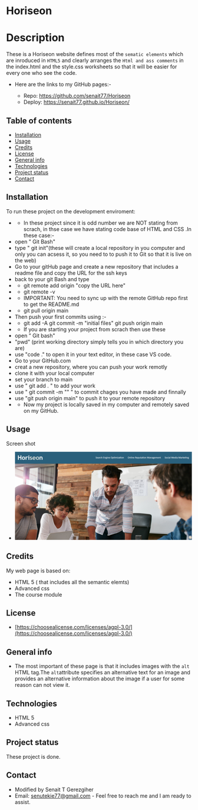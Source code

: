 # Horiseon

# Description

  These is a Horiseon website defines most of the `sematic elements` which are inroduced in `HTML5` and clearly arranges the `Html and ass comments` in the index.html and the style.css worksheets so that it will be easier for every one who see the code. 

  * Here are the links to my GitHub pages:-

    * Repo: https://github.com/senait77/Horiseon
    * Deploy: https://senait77.github.io/Horiseon/

## Table of contents

* [Installation](#installation)
* [Usage](#usage)
* [Credits](#credits)
* [License](#license)
* [General info](#genral-info)
* [Technologies](#technologies)
* [Project status](#project-status)
* [Contact](#contact)

## Installation
To run these project on the development enviroment:
* * In these project since it is odd number we are NOT stating from scrach, in thse case we have stating code base of HTML and CSS .In these case:-
* open " Git Bash"
* type " git init"(these will create a local repository in you computer and only you can acsess it, so you need to to push it to Git so that it is live on the web)
* Go to your gitHub page and create a new repository that includes a readme file and copy the URL for the ssh keys
* back to your git Bash and type
* * git remote add origin "copy the URL here"
* * git remote -v
* * IMPORTANT: You need to sync up with the remote GitHub repo first to get the README.md
* * git pull origin main
* Then push your first commits using :-
* * git add -A
    git commit -m "initial files"
    git push origin main
* * If you are starting your project from scrach then use these
* open " Git bash"
* "pwd" (print working directory simply tells you in which directory you are)
* use "code ."  to open it in your text editor, in these case VS code.
* Go to your GitHub.com 
* creat a new repository, where you can push your work remotly
* clone it with your local computer
* set your branch to main
* use " git add . " to add your work
* use " git commit -m "" " to commit chages you have made and finnally
* use "git push origin main" to push it to your remote repository
* * Now my project is locally saved in my computer and remotely saved on my GitHub.

## Usage 
Screen shot 
* ![Horiseon](./assets/images/horiseon.png)


## Credits
My web page is based on:
 * HTML 5 ( that includes all the semantic elemts)
 * Advanced css
 * The course module

 ## License
* [https://choosealicense.com/licenses/agpl-3.0/](https://choosealicense.com/licenses/agpl-3.0/)


## General info

* The most important of these page is that it includes images with the `alt` HTML tag.The `alt`attribute specifies an alternative text for an image and provides an alternative information about the image if a user for some reason can not view it.
  
  

## Technologies
 * HTML 5 
 * Advanced css


## Project status
These project is done.


## Contact
 * Modified by Senait T Gerezgiher 
 * Email: senutekie77@gmail.com - Feel free to reach me and I am ready to assist.



